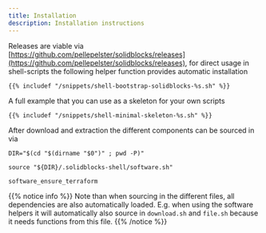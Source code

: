 ```yaml
---
title: Installation
description: Installation instructions
---
```


Releases are viable via [https://github.com/pellepelster/solidblocks/releases](https://github.com/pellepelster/solidblocks/releases), for direct usage in shell-scripts the following helper function provides automatic installation


```shell
{{% includef "/snippets/shell-bootstrap-solidblocks-%s.sh" %}}
```

A full example that you can use as a skeleton for your own scripts

```shell
{{% includef "/snippets/shell-minimal-skeleton-%s.sh" %}}
```

After download and extraction the different components can be sourced in via


```shell
DIR="$(cd "$(dirname "$0")" ; pwd -P)"

source "${DIR}/.solidblocks-shell/software.sh"

software_ensure_terraform
```

{{% notice info %}}
Note than when sourcing in the different files, all dependencies are also automatically loaded. E.g. when using the software helpers it will automatically also source in `download.sh` and `file.sh` because it needs functions from this file.
{{% /notice %}}
